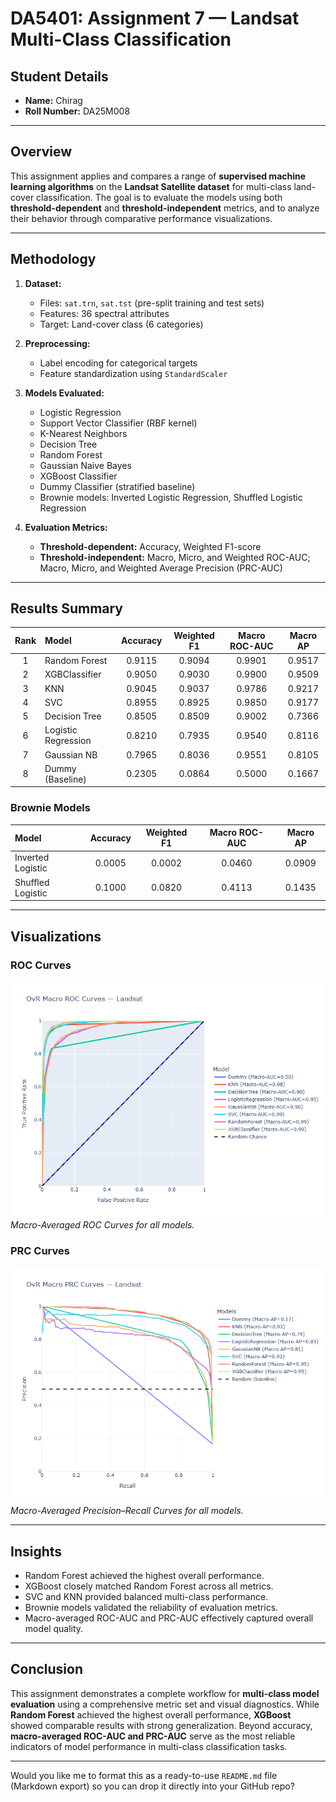 # DA5401: Assignment 7 — Landsat Multi-Class Classification

## Student Details

* **Name:** Chirag
* **Roll Number:** DA25M008

---

## Overview

This assignment applies and compares a range of **supervised machine learning algorithms** on the **Landsat Satellite dataset** for multi-class land-cover classification.
The goal is to evaluate the models using both **threshold-dependent** and **threshold-independent** metrics, and to analyze their behavior through comparative performance visualizations.

---

## Methodology

1. **Dataset:**

   * Files: `sat.trn`, `sat.tst` (pre-split training and test sets)
   * Features: 36 spectral attributes
   * Target: Land-cover class (6 categories)

2. **Preprocessing:**

   * Label encoding for categorical targets
   * Feature standardization using `StandardScaler`

3. **Models Evaluated:**

   * Logistic Regression
   * Support Vector Classifier (RBF kernel)
   * K-Nearest Neighbors
   * Decision Tree
   * Random Forest
   * Gaussian Naive Bayes
   * XGBoost Classifier
   * Dummy Classifier (stratified baseline)
   * Brownie models: Inverted Logistic Regression, Shuffled Logistic Regression

4. **Evaluation Metrics:**

   * **Threshold-dependent:** Accuracy, Weighted F1-score
   * **Threshold-independent:** Macro, Micro, and Weighted ROC-AUC; Macro, Micro, and Weighted Average Precision (PRC-AUC)

---

## Results Summary

| Rank | Model               | Accuracy | Weighted F1 | Macro ROC-AUC | Macro AP |
| :--: | :------------------ | :------: | :---------: | :-----------: | :------: |
|   1  | Random Forest       |  0.9115  |    0.9094   |     0.9901    |  0.9517  |
|   2  | XGBClassifier       |  0.9050  |    0.9030   |     0.9900    |  0.9509  |
|   3  | KNN                 |  0.9045  |    0.9037   |     0.9786    |  0.9217  |
|   4  | SVC                 |  0.8955  |    0.8925   |     0.9850    |  0.9177  |
|   5  | Decision Tree       |  0.8505  |    0.8509   |     0.9002    |  0.7366  |
|   6  | Logistic Regression |  0.8210  |    0.7935   |     0.9540    |  0.8116  |
|   7  | Gaussian NB         |  0.7965  |    0.8036   |     0.9551    |  0.8105  |
|   8  | Dummy (Baseline)    |  0.2305  |    0.0864   |     0.5000    |  0.1667  |

### Brownie Models

| Model             | Accuracy | Weighted F1 | Macro ROC-AUC | Macro AP |
| :---------------- | :------: | :---------: | :-----------: | :------: |
| Inverted Logistic |  0.0005  |    0.0002   |     0.0460    |  0.0909  |
| Shuffled Logistic |  0.1000  |    0.0820   |     0.4113    |  0.1435  |

---

## Visualizations

### ROC Curves

![](macro_roc_plot.png)
*Macro-Averaged ROC Curves for all models.*

### PRC Curves

![](macro_prc_plot.png)
*Macro-Averaged Precision–Recall Curves for all models.*

---

## Insights

* Random Forest achieved the highest overall performance.
* XGBoost closely matched Random Forest across all metrics.
* SVC and KNN provided balanced multi-class performance.
* Brownie models validated the reliability of evaluation metrics.
* Macro-averaged ROC-AUC and PRC-AUC effectively captured overall model quality.

---

## Conclusion

This assignment demonstrates a complete workflow for **multi-class model evaluation** using a comprehensive metric set and visual diagnostics.
While **Random Forest** achieved the highest overall performance, **XGBoost** showed comparable results with strong generalization.
Beyond accuracy, **macro-averaged ROC-AUC and PRC-AUC** serve as the most reliable indicators of model performance in multi-class classification tasks.

---

Would you like me to format this as a ready-to-use `README.md` file (Markdown export) so you can drop it directly into your GitHub repo?
